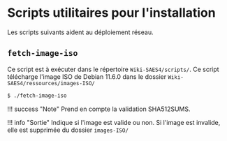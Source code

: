 # Scripts utilitaires pour l'installation

Les scripts suivants aident au déploiement réseau.

## `fetch-image-iso`

Ce script est à exécuter dans le répertoire `Wiki-SAES4/scripts/`.
Ce script télécharge l'image ISO de Debian 11.6.0 dans le dossier `Wiki-SAES4/ressources/images-ISO/`

``` sh
$ ./fetch-image-iso
```

!!! success "Note"
    Prend en compte la validation SHA512SUMS.

!!! info "Sortie"
    Indique si l'image est valide ou non. Si l'image est invalide, elle est supprimée 
    du dossier `images-ISO/`
